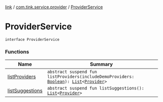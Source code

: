 [link](../../index.md) / [com.tink.service.provider](../index.md) / [ProviderService](./index.md)

# ProviderService

`interface ProviderService`

### Functions

| Name | Summary |
|---|---|
| [listProviders](list-providers.md) | `abstract suspend fun listProviders(includeDemoProviders: `[`Boolean`](https://kotlinlang.org/api/latest/jvm/stdlib/kotlin/-boolean/index.html)`): `[`List`](https://kotlinlang.org/api/latest/jvm/stdlib/kotlin.collections/-list/index.html)`<`[`Provider`](../../com.tink.model.provider/-provider/index.md)`>` |
| [listSuggestions](list-suggestions.md) | `abstract suspend fun listSuggestions(): `[`List`](https://kotlinlang.org/api/latest/jvm/stdlib/kotlin.collections/-list/index.html)`<`[`Provider`](../../com.tink.model.provider/-provider/index.md)`>` |

